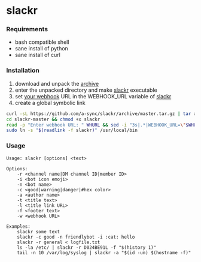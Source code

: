 # slackr

### Requirements
 * bash compatible shell
 * sane install of python
 * sane install of curl

### Installation
 1. download and unpack the [archive](https://github.com/a-sync/slackr/archive/master.tar.gz)
 2. enter the unpacked directory and make [slackr](slackr) executable
 3. set [your webhook](https://my.slack.com/services/new/incoming-webhook/) URL in the WEBHOOK_URL variable of [slackr](slackr#L3)
 4. create a global symbolic link
```bash
curl -sL https://github.com/a-sync/slackr/archive/master.tar.gz | tar xz
cd slackr-master && chmod +x slackr
read -p "Enter webhook URL: " WHURL && sed -i "3s|.*|WEBHOOK_URL=\"$WHURL\"|" slackr
sudo ln -s "$(readlink -f slackr)" /usr/local/bin
```

### Usage
```
Usage: slackr [options] <text>

Options:
    -r <channel name|DM channel ID|member ID>
    -i <bot icon emoji>
    -n <bot name>
    -c <good|warning|danger|#hex color>
    -a <author name>
    -t <title text>
    -l <title link URL>
    -f <footer text>
    -w <webhook URL>

Examples:
    slackr some text
    slackr -c good -n friendlybot -i :cat: hello
    slackr -r general < logfile.txt
    ls -la /etc/ | slackr -r D024BE91L -f "$(history 1)"
    tail -n 10 /var/log/syslog | slackr -a "$(id -un) $(hostname -f)"
```
